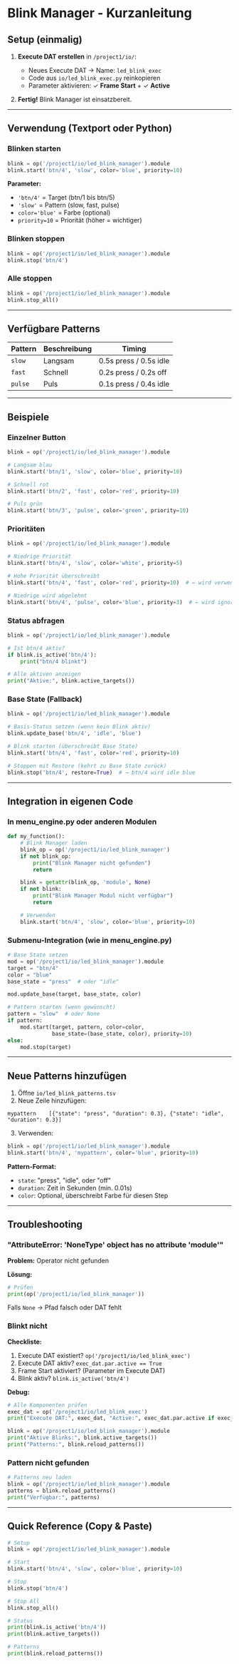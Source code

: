 # Blink Manager - Kurzanleitung

## Setup (einmalig)

1. **Execute DAT erstellen** in `/project1/io/`:
   - Neues Execute DAT → Name: `led_blink_exec`
   - Code aus `io/led_blink_exec.py` reinkopieren
   - Parameter aktivieren: ✓ **Frame Start** + ✓ **Active**

2. **Fertig!** Blink Manager ist einsatzbereit.

---

## Verwendung (Textport oder Python)

### Blinken starten

```python
blink = op('/project1/io/led_blink_manager').module
blink.start('btn/4', 'slow', color='blue', priority=10)
```

**Parameter:**
- `'btn/4'` = Target (btn/1 bis btn/5)
- `'slow'` = Pattern (slow, fast, pulse)
- `color='blue'` = Farbe (optional)
- `priority=10` = Priorität (höher = wichtiger)

### Blinken stoppen

```python
blink = op('/project1/io/led_blink_manager').module
blink.stop('btn/4')
```

### Alle stoppen

```python
blink = op('/project1/io/led_blink_manager').module
blink.stop_all()
```

---

## Verfügbare Patterns

| Pattern | Beschreibung | Timing |
|---------|-------------|--------|
| `slow` | Langsam | 0.5s press / 0.5s idle |
| `fast` | Schnell | 0.2s press / 0.2s off |
| `pulse` | Puls | 0.1s press / 0.4s idle |

---

## Beispiele

### Einzelner Button

```python
blink = op('/project1/io/led_blink_manager').module

# Langsam blau
blink.start('btn/1', 'slow', color='blue', priority=10)

# Schnell rot
blink.start('btn/2', 'fast', color='red', priority=10)

# Puls grün
blink.start('btn/3', 'pulse', color='green', priority=10)
```

### Prioritäten

```python
blink = op('/project1/io/led_blink_manager').module

# Niedrige Priorität
blink.start('btn/4', 'slow', color='white', priority=5)

# Hohe Priorität überschreibt
blink.start('btn/4', 'fast', color='red', priority=10)  # ← wird verwendet

# Niedrige wird abgelehnt
blink.start('btn/4', 'pulse', color='blue', priority=3)  # ← wird ignoriert
```

### Status abfragen

```python
blink = op('/project1/io/led_blink_manager').module

# Ist btn/4 aktiv?
if blink.is_active('btn/4'):
    print("btn/4 blinkt")

# Alle aktiven anzeigen
print("Aktive:", blink.active_targets())
```

### Base State (Fallback)

```python
blink = op('/project1/io/led_blink_manager').module

# Basis-Status setzen (wenn kein Blink aktiv)
blink.update_base('btn/4', 'idle', 'blue')

# Blink starten (überschreibt Base State)
blink.start('btn/4', 'fast', color='red', priority=10)

# Stoppen mit Restore (kehrt zu Base State zurück)
blink.stop('btn/4', restore=True)  # → btn/4 wird idle blue
```

---

## Integration in eigenen Code

### In menu_engine.py oder anderen Modulen

```python
def my_function():
    # Blink Manager laden
    blink_op = op('/project1/io/led_blink_manager')
    if not blink_op:
        print("Blink Manager nicht gefunden")
        return

    blink = getattr(blink_op, 'module', None)
    if not blink:
        print("Blink Manager Modul nicht verfügbar")
        return

    # Verwenden
    blink.start('btn/4', 'slow', color='blue', priority=10)
```

### Submenu-Integration (wie in menu_engine.py)

```python
# Base State setzen
mod = op('/project1/io/led_blink_manager').module
target = "btn/4"
color = "blue"
base_state = "press"  # oder "idle"

mod.update_base(target, base_state, color)

# Pattern starten (wenn gewünscht)
pattern = "slow"  # oder None
if pattern:
    mod.start(target, pattern, color=color,
              base_state=(base_state, color), priority=10)
else:
    mod.stop(target)
```

---

## Neue Patterns hinzufügen

1. Öffne `io/led_blink_patterns.tsv`
2. Neue Zeile hinzufügen:

```tsv
mypattern    [{"state": "press", "duration": 0.3}, {"state": "idle", "duration": 0.3}]
```

3. Verwenden:

```python
blink = op('/project1/io/led_blink_manager').module
blink.start('btn/4', 'mypattern', color='blue', priority=10)
```

**Pattern-Format:**
- `state`: "press", "idle", oder "off"
- `duration`: Zeit in Sekunden (min. 0.01s)
- `color`: Optional, überschreibt Farbe für diesen Step

---

## Troubleshooting

### "AttributeError: 'NoneType' object has no attribute 'module'"

**Problem:** Operator nicht gefunden

**Lösung:**
```python
# Prüfen
print(op('/project1/io/led_blink_manager'))
```
Falls `None` → Pfad falsch oder DAT fehlt

### Blinkt nicht

**Checkliste:**
1. Execute DAT existiert? `op('/project1/io/led_blink_exec')`
2. Execute DAT aktiv? `exec_dat.par.active == True`
3. Frame Start aktiviert? (Parameter im Execute DAT)
4. Blink aktiv? `blink.is_active('btn/4')`

**Debug:**
```python
# Alle Komponenten prüfen
exec_dat = op('/project1/io/led_blink_exec')
print("Execute DAT:", exec_dat, "Active:", exec_dat.par.active if exec_dat else "N/A")

blink = op('/project1/io/led_blink_manager').module
print("Aktive Blinks:", blink.active_targets())
print("Patterns:", blink.reload_patterns())
```

### Pattern nicht gefunden

```python
# Patterns neu laden
blink = op('/project1/io/led_blink_manager').module
patterns = blink.reload_patterns()
print("Verfügbar:", patterns)
```

---

## Quick Reference (Copy & Paste)

```python
# Setup
blink = op('/project1/io/led_blink_manager').module

# Start
blink.start('btn/4', 'slow', color='blue', priority=10)

# Stop
blink.stop('btn/4')

# Stop All
blink.stop_all()

# Status
print(blink.is_active('btn/4'))
print(blink.active_targets())

# Patterns
print(blink.reload_patterns())
```
